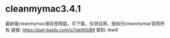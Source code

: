 # cleanmymac3.4.1
最新版cleanmymac保存至网盘，可下载，仅测试用，版权归cleanmymac官网所有
链接: https://pan.baidu.com/s/1ge90pB9 密码: tkw9
